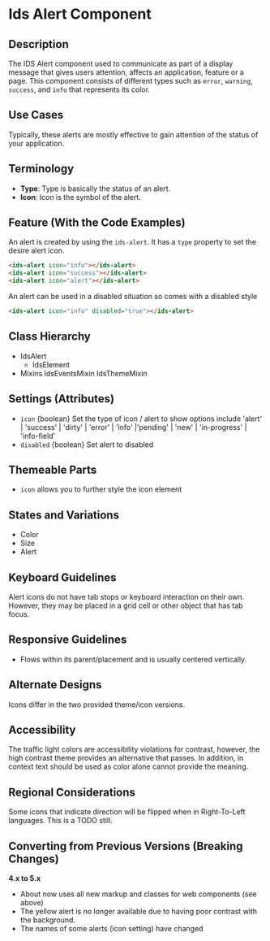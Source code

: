 # Ids Alert Component

## Description

The IDS Alert component used to communicate as part of a display message that gives users attention, affects an application, feature or a page. This component consists of different types such as `error`, `warning`, `success`, and `info` that represents its color.

## Use Cases

Typically, these alerts are mostly effective to gain attention of the status of your application.

## Terminology

- **Type**: Type is basically the status of an alert.
- **Icon**: Icon is the symbol of the alert.

## Feature (With the Code Examples)

An alert is created by using the `ids-alert`. It has a `type` property to set the desire alert icon.

```html
<ids-alert icon="info"></ids-alert>
<ids-alert icon="success"></ids-alert>
<ids-alert icon="alert"></ids-alert>
```

An alert can be used in a disabled situation so comes with a disabled style

```html
<ids-alert icon="info" disabled="true"></ids-alert>
```

## Class Hierarchy

- IdsAlert
    - IdsElement
- Mixins
  IdsEventsMixin
  IdsThemeMixin

## Settings (Attributes)

- `icon` {boolean} Set the type of icon / alert to show options include  'alert' | 'success' | 'dirty' | 'error' | 'info' |'pending' | 'new' | 'in-progress' | 'info-field'
- `disabled` {boolean} Set alert to disabled

## Themeable Parts

- `icon` allows you to further style the icon element

## States and Variations

- Color
- Size
- Alert

## Keyboard Guidelines

Alert icons do not have tab stops or keyboard interaction on their own. However, they may be placed in a grid cell or other object that has tab focus.

## Responsive Guidelines

- Flows within its parent/placement and is usually centered vertically.

## Alternate Designs

Icons differ in the two provided theme/icon versions.

## Accessibility

The traffic light colors are accessibility violations for contrast, however, the high contrast theme provides an alternative that passes. In addition, in context text should be used as color alone cannot provide the meaning.

## Regional Considerations

Some icons that indicate direction will be flipped when in Right-To-Left languages. This is a TODO still.

## Converting from Previous Versions (Breaking Changes)

**4.x to 5.x**
- About now uses all new markup and classes for web components (see above)
- The yellow alert is no longer available due to having poor contrast with the background.
- The names of some alerts (icon setting) have changed
